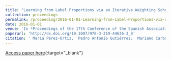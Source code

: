 ```yaml
---
title: "Learning from Label Proportions via an Iterative Weighting Scheme and Discriminant Analysis"
collection: proceedings
permalink: /proceeding/2016-01-01-Learning-from-Label-Proportions-via-an-Iterative-Weighting-Scheme-and-Discriminant-Analysis
date: 2016-01-01
venue: 'In *Proceedings of the 17th Conference of the Spanish Association for Artificial Intelligence (CAEPIA 2016)*'
paperurl: 'http://dx.doi.org/10.1007/978-3-319-44636-3_8'
citation: ' María Pérez-Ortiz,  Pedro Antonio Gutiérrez,  Mariano Carbonero-Ruz,  César Hervás-Martínez, &quot;Learning from Label Proportions via an Iterative Weighting Scheme and Discriminant Analysis.&quot; In *Proceedings of the 17th Conference of the Spanish Association for Artificial Intelligence (CAEPIA 2016)*, Vol.9868, 2016, Salamanca, Spain, pp.79-88.'
---
```

[Access paper here](http://dx.doi.org/10.1007/978-3-319-44636-3_8){:target="_blank"}
